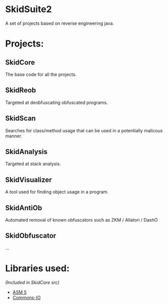 # SkidSuite2
A set of projects based on reverse engineering java.

# Projects:

## SkidCore
The base code for all the projects.

## SkidReob
Targeted at deobfuscating obfuscated programs.

## SkidScan
Searches for class/method usage that can be used in a potentially malicous manner.

## SkidAnalysis
Targeted at stack analysis.

## SkidVisualizer
A tool used for finding object usage in a program. 

## SkidAntiOb
Automated removal of known obfuscators such as ZKM / Allatori / DashO

## SkidObfuscator
...

# Libraries used:
*(Included in SkidCore src)*
* [ASM 5](http://asm.ow2.org/)
* [Commons-IO](https://commons.apache.org/proper/commons-io/)
